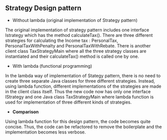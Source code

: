 ## Strategy Design pattern

- Without lambda (original implementation of Strategy pattern)

The original implementation of strategy pattern includes one interface Istrategy which has the method calculateTax(). There are three different strategies for calculating the Income tax : PersonalTax, PersonalTaxWithPenalty and PersonalTaxWithRebate. There is another client class TaxStrategyMain where all the three strategy classes are instantiated and their calculateTax() method is called one by one.

- With lambda (functional programming)

In the lambda way of implementation of Stategy pattern, there is no need to create three separate Java classes for three different strategies. Instead, using lambda function, different implementations of the strategies are made in the client class itself. Thus the new code now has only one interface IStrategy and one Java class TaxStrategyMain where lambda function is used for implementation of three different kinds of strategies.

- **Comparison**

Using lambda function for this design pattern, the code becomes quite concise. Thus, the code can be refactored to remove the boilerplate and the implementation becomes less verbose.
